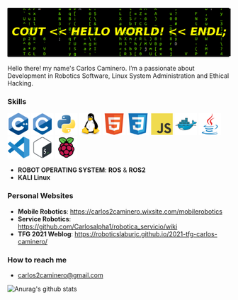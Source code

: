 ![](./banner.png)

Hello there! my name's Carlos Caminero. I’m a passionate about Development in Robotics Software, Linux System Administration and Ethical Hacking.

### Skills
<span><img height=50 src="https://raw.githubusercontent.com/devicons/devicon/master/icons/cplusplus/cplusplus-original.svg"/></span>
<span><img height=50 src="https://raw.githubusercontent.com/devicons/devicon/master/icons/c/c-original.svg"/></span>
<span><img height=50 src="https://raw.githubusercontent.com/devicons/devicon/master/icons/python/python-original.svg"/></span>
<span><img height=50 src="https://raw.githubusercontent.com/devicons/devicon/master/icons/linux/linux-original.svg"/></span>
<span><img height=50 src="https://raw.githubusercontent.com/devicons/devicon/master/icons/html5/html5-original.svg"/></span>
<span><img height=50 src="https://raw.githubusercontent.com/devicons/devicon/master/icons/css3/css3-original.svg"/></span>
<span><img height=50 src="https://raw.githubusercontent.com/devicons/devicon/master/icons/javascript/javascript-original.svg"/></span>
<span><img height=50 src="https://raw.githubusercontent.com/devicons/devicon/master/icons/docker/docker-original.svg"/></span>
<span><img height=50 src="https://raw.githubusercontent.com/devicons/devicon/master/icons/java/java-original.svg"/></span>
<span><img height=50 src="https://raw.githubusercontent.com/devicons/devicon/master/icons/vscode/vscode-original.svg"/></span>
<span><img height=50 src="https://raw.githubusercontent.com/devicons/devicon/master/icons/bash/bash-original.svg"/></span>
<img height=50 src="https://raw.githubusercontent.com/devicons/devicon/master/icons/raspberrypi/raspberrypi-original.svg"/>

+ **ROBOT OPERATING SYSTEM**: **ROS** & **ROS2**
+ **KALI Linux**

### Personal Websites
* **Mobile Robotics**: https://carlos2caminero.wixsite.com/mobilerobotics
* **Service Robotics**: https://github.com/Carlosalpha1/robotica_servicio/wiki
* **TFG 2021 Weblog**: https://roboticslaburjc.github.io/2021-tfg-carlos-caminero/

### How to reach me
- carlos2caminero@gmail.com

![Anurag's github stats](https://github-readme-stats.vercel.app/api?username=Carlosalpha1&show_icons=true&theme=chartreuse-dark)

